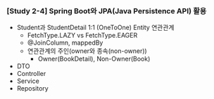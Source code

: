 ### [Study 2-4] Spring Boot와 JPA(Java Persistence API) 활용

* Student과 StudentDetail 1:1 (OneToOne) Entity 연관관계
    * FetchType.LAZY vs FetchType.EAGER
    * @JoinColumn, mappedBy
    * 연관관계의 주인(owner와 종속(non-owner))
        * Owner(BookDetail), Non-Owner(Book)
* DTO
* Controller
* Service
* Repository
